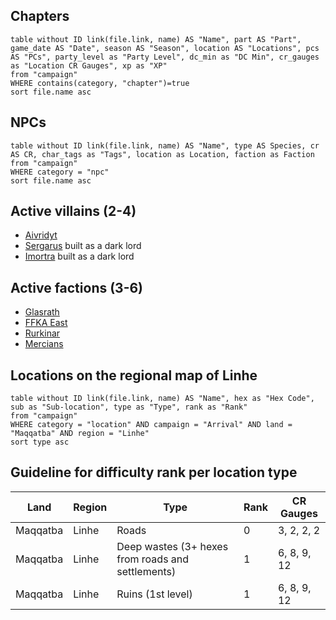 ## Chapters

```dataview
table without ID link(file.link, name) AS "Name", part AS "Part", game_date AS "Date", season AS "Season", location AS "Locations", pcs AS "PCs", party_level as "Party Level", dc_min as "DC Min", cr_gauges as "Location CR Gauges", xp as "XP"
from "campaign"
WHERE contains(category, "chapter")=true
sort file.name asc
```


## NPCs

```dataview
table without ID link(file.link, name) AS "Name", type AS Species, cr AS CR, char_tags as "Tags", location as Location, faction as Faction
from "campaign"
WHERE category = "npc"
sort file.name asc
```


## Active villains (2-4)

- [Aivridyt](../../npcs/aivridyt.md)
- [Sergarus](../../npcs/sergarus.md) built as a dark lord
- [Imortra](../../npcs/imortra.md) built as a dark lord

## Active factions (3-6)

- [Glasrath](../../factions/glasrath.md)
- [FFKA East](../../factions/ffkaEast.md)
- [Rurkinar](../../factions/rurkinar.md)
- [Mercians](../../factions/mercians.md)

## Locations on the regional map of Linhe

```dataview
table without ID link(file.link, name) AS "Name", hex as "Hex Code", sub as "Sub-location", type as "Type", rank as "Rank"
from "campaign"
WHERE category = "location" AND campaign = "Arrival" AND land = "Maqqatba" AND region = "Linhe"
sort type asc
```


## Guideline for difficulty rank per location type

| Land     | Region | Type                                              | Rank | CR Gauges   |
| -------- | ------ | ------------------------------------------------- | ---- | ----------- |
| Maqqatba | Linhe  | Roads                                             | 0    | 3, 2, 2, 2  |
| Maqqatba | Linhe  | Deep wastes (3+ hexes from roads and settlements) | 1    | 6, 8, 9, 12 |
| Maqqatba | Linhe  | Ruins (1st level)                                 | 1    | 6, 8, 9, 12 |

